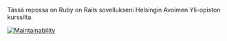 Tässä repossa on Ruby on Rails sovellukseni Helsingin Avoimen Yli-opiston kurssilta.

[![Maintainability](https://api.codeclimate.com/v1/badges/74b0565cf7afafc49f1b/maintainability)](https://codeclimate.com/github/hannukulmala/wadror/maintainability)
